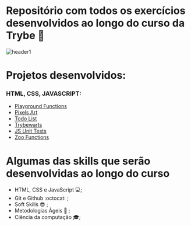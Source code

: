 # Repositório com todos os exercícios desenvolvidos ao longo do curso da Trybe 🚀

![header1](https://user-images.githubusercontent.com/55060810/121017407-9f237680-c773-11eb-8383-658e726364b3.png)

# Projetos desenvolvidos:
### HTML, CSS, JAVASCRIPT:
- [Playground Functions](https://github.com/tryber/sd-012-project-playground-functions/pull/6)
- [Pixels Art](https://github.com/tryber/sd-012-project-pixels-art/pull/34)
- [Todo List](https://github.com/tryber/sd-012-project-todo-list/pull/45)
- [Trybewarts](https://github.com/tryber/sd-012-project-trybewarts/pull/3)
- [JS Unit Tests](https://github.com/tryber/sd-012-project-js-unit-tests/pull/2)
- [Zoo Functions](https://github.com/tryber/sd-012-project-zoo-functions/pull/36)

# Algumas das skills que serão desenvolvidas ao longo do curso

- HTML, CSS e JavaScript 💻;
- Git e Github :octocat: ;
- Soft Skills 😎 ;
- Metodologias Ágeis 🏃 ;
- Ciência da computação  🎓;
